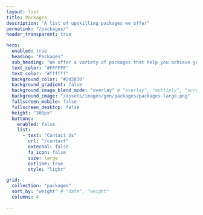 ```yaml
---
layout: list
title: Packages
description: "A list of upskilling packages we offer"
permalink: "/packages/"
header_transparent: true

hero:
  enabled: true
  heading: "Packages"
  sub_heading: "We offer a variety of packages that help you achieve your goals."
  text_color: "#FFFFFF"
  text_color: "#ffffff"
  background_color: "#2d2830"
  background_gradient: false
  background_image_blend_mode: "overlay" # "overlay", "multiply", "screen"
  background_image: "/assets/images/gen/packages/packages-large.png"
  fullscreen_mobile: false
  fullscreen_desktop: false
  height: "300px"
  buttons:
    enabled: false
    list:
      - text: "Contact Us"
        url: "/contact"
        external: false
        fa_icon: false
        size: large
        outline: true
        style: "light"

grid:
  collection: "packages"
  sort_by: "weight" # "date", "weight"
  columns: 4

---
```

